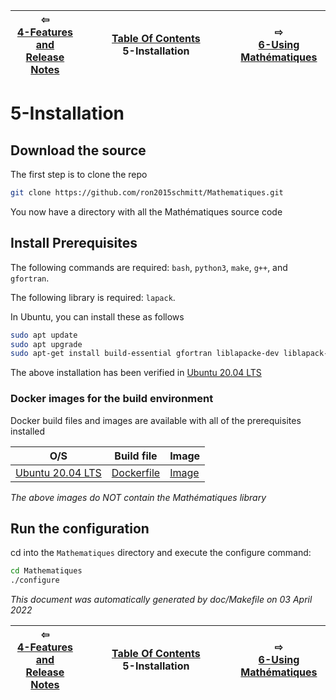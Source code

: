 
| ⇦ <br />[4-Features and Release Notes](release-notes.md)  | [Table Of Contents](toc.md)<br />5-Installation<br /><img width=1000/> | ⇨ <br />[6-Using Mathématiques](using-mathematiques.md)   |
| ----------- | ----------- | ----------- |



# 5-Installation



## Download the source

The first step is to clone the repo

```bash
git clone https://github.com/ron2015schmitt/Mathematiques.git
```

You now have a directory with all the Mathématiques source code

## Install Prerequisites

The following commands are required: `bash`, `python3`, `make`, `g++`, and `gfortran`.

The following library is required: `lapack`.

In Ubuntu, you can install these as follows
```bash
sudo apt update
sudo apt upgrade
sudo apt-get install build-essential gfortran liblapacke-dev liblapack-doc
```
The above installation has been verified in [Ubuntu 20.04 LTS](https://releases.ubuntu.com/20.04/)

<a name="docker-images"></a>
### Docker images for the build environment

Docker build files and images are available with all of the prerequisites installed

| O/S  | Build file | Image |
| ----------- | ----------- | ----------- |
| [Ubuntu 20.04 LTS](https://releases.ubuntu.com/20.04/) | [Dockerfile](https://github.com/ron2015schmitt/Mathematiques/tree/master/docker/ubuntu-20.04) | [Image](https://hub.docker.com/repository/docker/electron2015/ubuntu-20.04-mathq-env) |

*The above images do NOT contain the Mathématiques library*

## Run the configuration

cd into the ```Mathematiques``` directory and execute the configure command:

```bash
cd Mathematiques
./configure
```



_This document was automatically generated by doc/Makefile on 03 April 2022_


| ⇦ <br />[4-Features and Release Notes](release-notes.md)  | [Table Of Contents](toc.md)<br />5-Installation<br /><img width=1000/> | ⇨ <br />[6-Using Mathématiques](using-mathematiques.md)   |
| ----------- | ----------- | ----------- |
